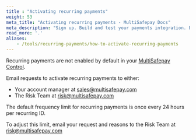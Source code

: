 ```yaml
---
title : "Activating recurring payments"
weight: 53
meta_title: "Activating recurring payments - MultiSafepay Docs"
meta_description: "Sign up. Build and test your payments integration. Explore our products and services. Use our API Reference, SDKs, and wrappers. Get support."
read_more: '.'
aliases:
    - /tools/recurring-payments/how-to-activate-recurring-payments
---
```


Recurring payments are not enabled by default in your [MultiSafepay Control](https://merchant.multisafepay.com).

Email requests to activate recurring payments to either:

- Your account manager at <sales@multisafepay.com>
- The Risk Team at <risk@multisafepay.com>

The default frequency limit for recurring payments is once every 24 hours per recurring ID.

To adjust this limit, email your request and reasons to the Risk Team at <risk@multisafepay.com> 





